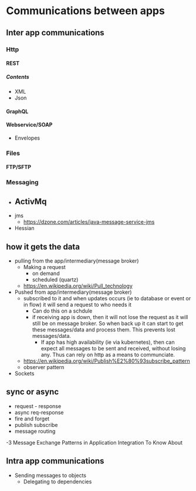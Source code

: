 # Communications between apps

## Inter app communications

### Http

#### REST

##### Contents

- XML
- Json

#### GraphQL

#### Webservice/SOAP

- Envelopes

### Files

#### FTP/SFTP

### Messaging

- ActivMq
  -
- jms
  - https://dzone.com/articles/java-message-service-jms
- Hessian

## how it gets the data

- pulling from the app/intermediary(message broker)
  - Making a request
    - on demand
    - scheduled (quartz)
  - https://en.wikipedia.org/wiki/Pull_technology
- Pushed from app/intermediary(message broker)
  - subscribed to it and when updates occurs (ie to database  or event or in flow) it will send a request to who needs it
    - Can do this on a schdule
    - if receiving app  is down, then it will not lose the request as it will still be on message broker. So when back up it can start to get these messages/data and process them. This prevents lost messages/data.
      - If app has high availability (ie via kubernetes), then can expect all messages to be sent and received, without losing any. Thus can rely on http as a means to communciate.
  - https://en.wikipedia.org/wiki/Publish%E2%80%93subscribe_pattern
  - observer pattern
- Sockets

## sync or async

- request - response
- async req-response
- fire and forget
- publish subscribe
- message routing

-3 Message Exchange Patterns in Application Integration To Know About
## Intra app communications

- Sending messages to objects
  - Delegating to dependencies
